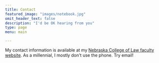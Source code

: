 ```yaml
---
title: Contact
featured_image: "images/notebook.jpg"
omit_header_text: false
description: "I'd be OK hearing from you"
type: page
menu: main

---
```


My contact information is available at my [Nebraska College of Law faculty website](https://law.unl.edu/james-f-tierney/). As a millennial, I mostly don't use the phone. Try email!